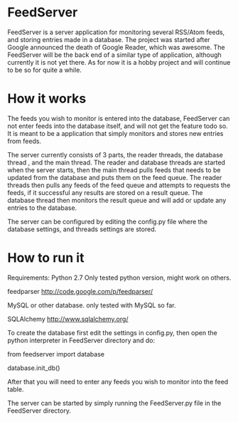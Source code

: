 FeedServer
==========

FeedServer is a server application for monitoring several RSS/Atom feeds, and storing entries made in a database.
The project was started after Google announced the death of Google Reader, which was awesome. The FeedServer will
be the back end of a similar type of application, although currently it is not yet there. As for now it is a hobby
project and will continue to be so for quite a while.

How it works
============
The feeds you wish to monitor is entered into the database, FeedServer can not enter feeds into the database itself,
and will not get the feature todo so. It is meant to be a application that simply monitors and stores new entries
from feeds.

The server currently consists of 3 parts, the reader threads, the database thread , and the main thread.
The reader and database threads are started when the server starts, then the main thread pulls feeds that
needs to be updated from the database and puts them on the feed queue. The reader threads then pulls any feeds
of the feed queue and attempts to requests the feeds, if it successful any results are stored on a result queue.
The database thread then monitors the result queue and will add or update any entries to the database.

The server can be configured by editing the config.py file where the database settings,
and threads settings are stored.

How to run it
=============
Requirements:
Python 2.7  		            Only tested python version, might work on others.

feedparser			            http://code.google.com/p/feedparser/

MySQL or other database.	    only tested with MySQL so far.

SQLAlchemy			            http://www.sqlalchemy.org/

To create the database first edit the settings in config.py, then open the python interpreter in FeedServer
directory and do:

from feedserver import database

database.init_db()


After that you will need to enter any feeds you wish to monitor into the feed table.

The server can be started by simply running the FeedServer.py file in the FeedServer directory.
